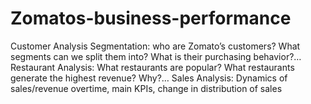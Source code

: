 # Zomatos-business-performance
Customer Analysis Segmentation: who are Zomato’s customers? What segments can we split them into? What is their purchasing behavior?… Restaurant Analysis: What restaurants are popular? What restaurants generate the highest revenue? Why?… Sales Analysis: Dynamics of sales/revenue overtime, main KPIs, change in distribution of sales
